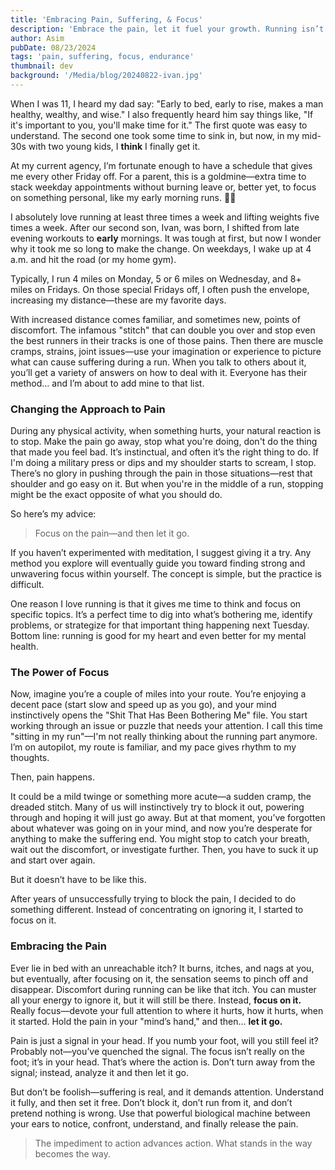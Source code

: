 ```yaml
---
title: 'Embracing Pain, Suffering, & Focus'
description: 'Embrace the pain, let it fuel your growth. Running isn’t just about miles—it’s about pushing through discomfort, finding focus, and unlocking mental clarity. Discover why embracing the struggle can lead to breakthroughs, both on the road and in life.'
author: Asim
pubDate: 08/23/2024
tags: 'pain, suffering, focus, endurance'
thumbnail: dev
background: '/Media/blog/20240822-ivan.jpg'
--- 
```


When I was 11, I heard my dad say: "Early to bed, early to rise, makes a man healthy, wealthy, and wise." I also frequently heard him say things like, "If it's important to you, you'll make time for it." The first quote was easy to understand. The second one took some time to sink in, but now, in my mid-30s with two young kids, I **think** I finally get it.

At my current agency, I’m fortunate enough to have a schedule that gives me every other Friday off. For a parent, this is a goldmine—extra time to stack weekday appointments without burning leave or, better yet, to focus on something personal, like my early morning runs. 🏃‍♂️

I absolutely love running at least three times a week and lifting weights five times a week. After our second son, Ivan, was born, I shifted from late evening workouts to **early** mornings. It was tough at first, but now I wonder why it took me so long to make the change. On weekdays, I wake up at 4 a.m. and hit the road (or my home gym).

Typically, I run 4 miles on Monday, 5 or 6 miles on Wednesday, and 8+ miles on Fridays. On those special Fridays off, I often push the envelope, increasing my distance—these are my favorite days.

With increased distance comes familiar, and sometimes new, points of discomfort. The infamous "stitch" that can double you over and stop even the best runners in their tracks is one of those pains. Then there are muscle cramps, strains, joint issues—use your imagination or experience to picture what can cause suffering during a run. When you talk to others about it, you’ll get a variety of answers on how to deal with it. Everyone has their method... and I’m about to add mine to that list.

### Changing the Approach to Pain

During any physical activity, when something hurts, your natural reaction is to stop. Make the pain go away, stop what you're doing, don't do the thing that made you feel bad. It’s instinctual, and often it’s the right thing to do. If I'm doing a military press or dips and my shoulder starts to scream, I stop. There’s no glory in pushing through the pain in those situations—rest that shoulder and go easy on it. But when you're in the middle of a run, stopping might be the exact opposite of what you should do.

So here’s my advice:

> Focus on the pain—and then let it go.

If you haven’t experimented with meditation, I suggest giving it a try. Any method you explore will eventually guide you toward finding strong and unwavering focus within yourself. The concept is simple, but the practice is difficult.

One reason I love running is that it gives me time to think and focus on specific topics. It’s a perfect time to dig into what’s bothering me, identify problems, or strategize for that important thing happening next Tuesday. Bottom line: running is good for my heart and even better for my mental health.

### The Power of Focus

Now, imagine you’re a couple of miles into your route. You’re enjoying a decent pace (start slow and speed up as you go), and your mind instinctively opens the "Shit That Has Been Bothering Me" file. You start working through an issue or puzzle that needs your attention. I call this time "sitting in my run"—I'm not really thinking about the running part anymore. I’m on autopilot, my route is familiar, and my pace gives rhythm to my thoughts.

Then, pain happens.

It could be a mild twinge or something more acute—a sudden cramp, the dreaded stitch. Many of us will instinctively try to block it out, powering through and hoping it will just go away. But at that moment, you’ve forgotten about whatever was going on in your mind, and now you’re desperate for anything to make the suffering end. You might stop to catch your breath, wait out the discomfort, or investigate further. Then, you have to suck it up and start over again.

But it doesn’t have to be like this.

After years of unsuccessfully trying to block the pain, I decided to do something different. Instead of concentrating on ignoring it, I started to focus on it.

### Embracing the Pain

Ever lie in bed with an unreachable itch? It burns, itches, and nags at you, but eventually, after focusing on it, the sensation seems to pinch off and disappear. Discomfort during running can be like that itch. You can muster all your energy to ignore it, but it will still be there. Instead, **focus on it.** Really focus—devote your full attention to where it hurts, how it hurts, when it started. Hold the pain in your "mind’s hand," and then… **let it go.**

Pain is just a signal in your head. If you numb your foot, will you still feel it? Probably not—you’ve quenched the signal. The focus isn’t really on the foot; it’s in your head. That’s where the action is. Don’t turn away from the signal; instead, analyze it and then let it go.

But don’t be foolish—suffering is real, and it demands attention. Understand it fully, and then set it free. Don’t block it, don’t run from it, and don’t pretend nothing is wrong. Use that powerful biological machine between your ears to notice, confront, understand, and finally release the pain.

> The impediment to action advances action. What stands in the way becomes the way.